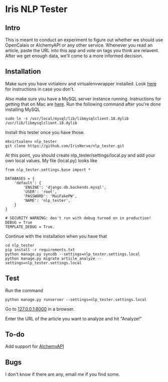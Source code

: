 Iris NLP Tester
==========
Intro
-----
This is meant to conduct an experiment to figure out whether we should use OpenCalais or AlchemyAPI or any other service. Whenever you read an article, paste the URL into this app and vote on tags you think are relavent. After we get enough data, we'll come to a more informed decision.

Installation
------------
Make sure you have virtialenv and virtualenvwrapper installed. Look [here](http://virtualenvwrapper.readthedocs.org/en/latest/) for instructions in case you don't.

Also make sure you have a MySQL server instance running. Instructions for getting that on Mac are [here](http://www.macminivault.com/mysql-mountain-lion/). Run the following command after you're done installing MySQL

	sudo ln -s /usr/local/mysql/lib/libmysqlclient.18.dylib /usr/lib/libmysqlclient.18.dylib

Install this tester once you have those.

	mkvirtualenv nlp_tester
	git clone https://github.com/IrisNerve/nlp_tester.git

At this point, you should create nlp_tester/settings/local.py and add your own local values. My file (local.py) looks like

	from nlp_tester.settings.base import *

	DATABASES = {
	    'default': {
	        'ENGINE': 'django.db.backends.mysql',
	        'USER': 'root',
	        'PASSWORD': 'MaiFakePW',
	        'NAME': 'nlp_tester',
	    }
	}

	# SECURITY WARNING: don't run with debug turned on in production!
	DEBUG = True
	TEMPLATE_DEBUG = True.

Continue with the installation when you have that
	
	cd nlp_tester
	pip install -r requirements.txt
	python manage.py syncdb --settings=nlp_tester.settings.local
	python manage.py migrate article_analyze --settings=nlp_tester.settings.local

Test
----

Run the command
	
	python manage.py runserver --settings=nlp_tester.settings.local

Go to [127.0.0.1:8000](http://127.0.0.1:8000) in a browser. 

Enter the URL of the article you want to analyze and hit "Analyze!"

To-do
-----
Add support for [AlchemyAPI](http://www.alchemyapi.com/products/demo/)


Bugs
------------

I don't know if there are any, email me if you find some.